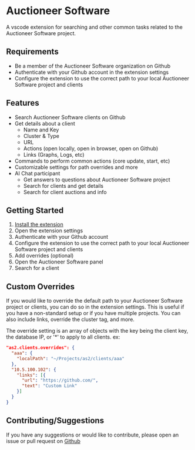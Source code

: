 # Auctioneer Software
A vscode extension for searching and other common tasks related to the Auctioneer Software project.

## Requirements
- Be a member of the Auctioneer Software organization on Github
- Authenticate with your Github account in the extension settings
- Configure the extension to use the correct path to your local Auctioneer Software project and clients

## Features
- Search Auctioneer Software clients on Github
- Get details about a client
  - Name and Key
  - Cluster & Type
  - URL
  - Actions (open locally, open in browser, open on Github)
  - Links (Graphs, Logs, etc)
- Commands to perform common actions (core update, start, etc)
- Customizable settings for path overrides and more
- AI Chat participant
  - Get answers to questions about Auctioneer Software project
  - Search for clients and get details
  - Search for client auctions and info

## Getting Started
1. [Install the extension](https://marketplace.visualstudio.com/items?itemName=JacobSND.auctionsoft)
2. Open the extension settings
3. Authenticate with your Github account
4. Configure the extension to use the correct path to your local Auctioneer Software project and clients
5. Add overrides (optional)
6. Open the Auctioneer Software panel
7. Search for a client

## Custom Overrides
If you would like to override the default path to your Auctioneer Software project or clients, you can do so in the extension settings. This is useful if you have a non-standard setup or if you have multiple projects. You can also include links, override the cluster tag, and more.

The override setting is an array of objects with the key being the client key, the database IP, or '*' to apply to all clients.
ex: 
```json
"as2.clients.overrides": {
  "aaa": {
    "localPath": "~/Projects/as2/clients/aaa"
  },
  "10.5.100.102": {
    "links": [{
      "url": "https://github.com/",
      "text": "Custom Link"
    }]
  }
}
`````` 

## Contributing/Suggestions
If you have any suggestions or would like to contribute, please open an issue or pull request on [Github](https://github.com/jacobSND/as-vscode/)